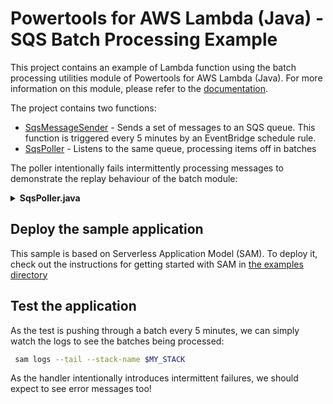 #  Powertools for AWS Lambda (Java) - SQS Batch Processing Example

This project contains an example of Lambda function using the batch processing utilities module of Powertools for AWS Lambda (Java). 
For more information on this module, please refer to the [documentation](https://docs.powertools.aws.dev/lambda/java/utilities/batch/).

The project contains two functions: 

* [SqsMessageSender](src/main/java/org/demo/sqs/SqsMessageSender.java)  - Sends a set of messages to an SQS queue.
This function is triggered every 5 minutes by an EventBridge schedule rule.
* [SqsPoller](src/main/java/org/demo/sqs/SqsPoller.java) - Listens to the same queue, processing items off in batches

The poller intentionally fails intermittently processing messages to demonstrate the replay behaviour of the batch
module:

<details>
<summary>
<b>SqsPoller.java</b>
</summary>
[SqsPoller.java:43](src/main/java/org/demo/sqs/SqsPoller.java)

```java
 public String process(SQSMessage message) {
            log.info("Processing message with id {}", message.getMessageId());

            int nextInt = random.nextInt(100);

            if(nextInt <= 10) {
                log.info("Randomly picked message with id {} as business validation failure.", message.getMessageId());
                throw new IllegalArgumentException("Failed business validation. No point of retrying. Move me to DLQ." + message.getMessageId());
            }

            if(nextInt > 90) {
                log.info("Randomly picked message with id {} as intermittent failure.", message.getMessageId());
                throw new RuntimeException("Failed due to intermittent issue. Will be sent back for retry." + message.getMessageId());
            }

            return "Success";
        }
```

</details>

## Deploy the sample application

This sample is based on Serverless Application Model (SAM). To deploy it, check out the instructions for getting
started with SAM in [the examples directory](../README.md)

## Test the application

As the test is pushing through a batch every 5 minutes, we can simply watch the logs to see the batches being processed:

```bash
 sam logs --tail --stack-name $MY_STACK    
```

As the handler intentionally introduces intermittent failures, we should expect to see error messages too!
